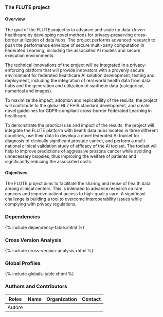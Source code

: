 ### The FLUTE project

#### Overview

The goal of the FLUTE project is to advance and scale up data-driven healthcare by developing novel methods for privacy-preserving cross-border utilization of data hubs. The project performs advanced research to push the performance envelope of secure multi-party computation in Federated Learning, including the associated AI models and secure execution environments.

The technical innovations of the project will be integrated in a privacy-enforcing platform that will provide innovators with a provenly secure environment for federated healthcare AI solution development, testing and deployment, including the integration of real world health data from data hubs and the generation and utilization of synthetic data (categorical, numerical and images).

To maximize the impact, adoption and replicability of the results, the project will contribute to the global HL7 FHIR standard development, and create novel guidelines for GDPR-compliant cross-border Federated Learning in healthcare.

To demonstrate the practical use and impact of the results, the project will integrate the FLUTE platform with health data hubs located in three different countries, use their data to develop a novel federated AI toolset for diagnosis of clinically significant prostate cancer, and perform a multi-national clinical validation study of efficacy of the AI toolset. The toolset will help to improve predictions of aggressive prostate cancer while avoiding unnecessary biopsies, thus improving the welfare of patients and significantly reducing the associated costs.

#### Objectives

The FLUTE project aims to facilitate the sharing and reuse of health data among clinical centers. This is intended to advance research on rare cancers and improve patient access to high-quality care. A significant challenge is building a tool to overcome interoperability issues while complying with privacy regulations.

### Dependencies

{% include dependency-table.xhtml %}

### Cross Version Analysis

{% include cross-version-analysis.xhtml %}

### Global Profiles

{% include globals-table.xhtml %}

### Authors and Contributors

<table>
<thead>
<tr class="header">
<th>Roles</th>
<th>Name</th>
<th>Organization</th>
<th>Contact</th>
</tr>
</thead>
<tbody>
<tr class="odd">
<td>Autore</td>
</tr>
</tbody>
</table>
